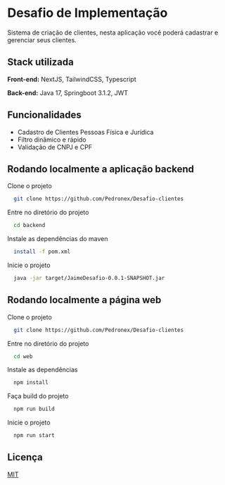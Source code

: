 # Desafio de Implementação

Sistema de criação de clientes, nesta aplicação você poderá cadastrar e gerenciar seus clientes.

## Stack utilizada

**Front-end:** NextJS, TailwindCSS, Typescript

**Back-end:** Java 17, Springboot 3.1.2, JWT

## Funcionalidades

- Cadastro de Clientes Pessoas Física e Jurídica
- Filtro dinâmico e rápido
- Validação de CNPJ e CPF

## Rodando localmente a aplicação backend

Clone o projeto

```bash
  git clone https://github.com/Pedronex/Desafio-clientes
```

Entre no diretório do projeto

```bash
  cd backend
```

Instale as dependências do maven

```bash
  install -f pom.xml
```

Inicie o projeto

```bash
  java -jar target/JaimeDesafio-0.0.1-SNAPSHOT.jar
```

## Rodando localmente a página web

Clone o projeto

```bash
  git clone https://github.com/Pedronex/Desafio-clientes
```

Entre no diretório do projeto

```bash
  cd web
```

Instale as dependências

```bash
  npm install
```

Faça build do projeto

```bash
  npm run build
```

Inicie o projeto

```bash
  npm run start
```

## Licença

[MIT](https://choosealicense.com/licenses/mit/)
